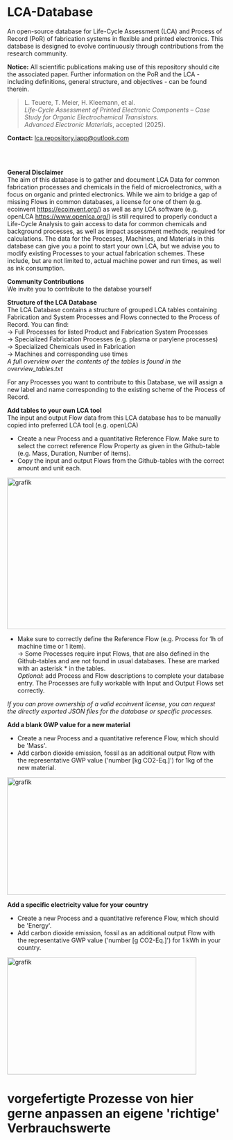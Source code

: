 # LCA-Database

An open-source database for Life-Cycle Assessment (LCA) and Process of Record (PoR) of fabrication systems in flexible and printed electronics.
This database is designed to evolve continuously through contributions from the research community.

**Notice:** All scientific publications making use of this repository should cite the associated paper.
Further information on the PoR and the LCA - including definitions, general structure, and objectives - can be found therein.
> L. Teuere, T. Meier, H. Kleemann, et al. <br>
> *Life-Cycle Assessment of Printed Electronic Components – Case Study for Organic Electrochemical Transistors*.  
> _Advanced Electronic Materials_, accepted (2025).
> 

**Contact:** lca.repository.iapp@outlook.com

<br>
<br>

**General Disclaimer**<br>
The aim of this database is to gather and document LCA Data for common fabrication processes and chemicals in the field of microelectronics, with a focus on organic and printed electronics. While we aim to bridge a gap of missing Flows in common databases, a license for one of them (e.g. ecoinvent https://ecoinvent.org/) as well as any LCA software (e.g. openLCA https://www.openlca.org/) is still required to properly conduct a Life-Cycle Analysis to gain access to data for common chemicals and background processes, as well as impact assessment methods, required for calculations. The data for the Processes, Machines, and Materials in this database can give you a point to start your own LCA, but we advise you to modify existing Processes to your actual fabrication schemes. These include, but are not limited to, actual machine power and run times, as well as ink consumption.

**Community Contributions**<br>
We invite you to contribute to the databse yourself


**Structure of the LCA Database**<br>
The LCA Database contains a structure of grouped LCA tables containing Fabrication and System Processes and Flows connected to the Process of Record.
You can find:<br>
 → Full Processes for listed Product and Fabrication System Processes<br>
 → Specialized Fabrication Processes (e.g. plasma or parylene processes)<br>
 → Specialized Chemicals used in Fabrication<br>
 → Machines and corresponding use times<br>
*A full overview over the contents of the tables is found in the overview_tables.txt*<br>

For any Processes you want to contribute to this Database, we will assign a new label and name corresponding to the existing scheme of the Process of Record.


**Add tables to your own LCA tool**<br>
The input and output Flow data from this LCA database has to be manually copied into preferred LCA tool (e.g. openLCA)<br>
-	Create a new Process and a quantitative Reference Flow. Make sure to select the correct reference Flow Property as given in the Github-table (e.g. Mass, Duration, Number of items).<br>
-	Copy the input and output Flows from the Github-tables with the correct amount and unit each.<br>
<img width="577" height="349" alt="grafik" src="https://github.com/user-attachments/assets/0b466db9-5cf7-44b2-aa01-1dedc3613fd3" />


-	Make sure to correctly define the Reference Flow (e.g. Process for 1h of machine time or 1 item).<br>
 → Some Processes require input Flows, that are also defined in the Github-tables and are not found in usual databases. These are marked with an asterisk * in the tables.<br>
*Optional*: add Process and Flow descriptions to complete your database entry. The Processes are fully workable with Input and Output Flows set correctly.<br>

*If you can prove ownership of a valid ecoinvent license, you can request the directly exported JSON files for the database or specific processes.*<br>

**Add a blank GWP value for a new material**<br>
-	Create a new Process and a quantitative reference Flow, which should be 'Mass'.<br>
-	Add carbon dioxide emission, fossil as an additional output Flow with the representative GWP value ('number [kg CO2-Eq.]') for 1kg of the new material.<br>
<img width="574" height="271" alt="grafik" src="https://github.com/user-attachments/assets/8e6639fb-b9b0-4a47-bd78-302dc7dd2f35" />

**Add a specific electricity value for your country**<br>
-	Create a new Process and a quantitative reference Flow, which should be 'Energy'.<br>
-	Add carbon dioxide emission, fossil as an additional output Flow with the representative GWP value ('number [g CO2-Eq.]') for 1 kWh in your country.<br>
<img width="436" height="270" alt="grafik" src="https://github.com/user-attachments/assets/3bcc888c-dab0-4c75-8451-d5f16caf3a8b" />



# vorgefertigte Prozesse von hier gerne anpassen an eigene 'richtige' Verbrauchswerte




